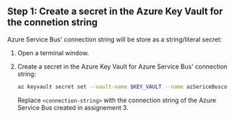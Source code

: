 ## Step 1: Create a secret in the Azure Key Vault for the connetion string

Azure Service Bus' connection string will be store as a string/literal secret:

1. Open a terminal window.
   
1. Create a secret in the Azure Key Vault for Azure Service Bus' connection string:
   
    ```bash
    az keyvault secret set --vault-name $KEY_VAULT --name azSericeBusconnectionString --value "<connection-string>"
    ```
    Replace `<connection-string>` with the connection string of the Azure Service Bus created in assignement 3.
